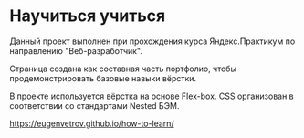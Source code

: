 # Научиться учиться

Данный проект выполнен при прохождения курса Яндекс.Практикум по направлению "Веб-разработчик".

Страница создана как составная часть портфолио, чтобы продемонстрировать базовые навыки вёрстки.

В проекте используется вёрстка на основе Flex-box. CSS организован в соответствии со стандартами Nested БЭМ.

https://eugenvetrov.github.io/how-to-learn/
